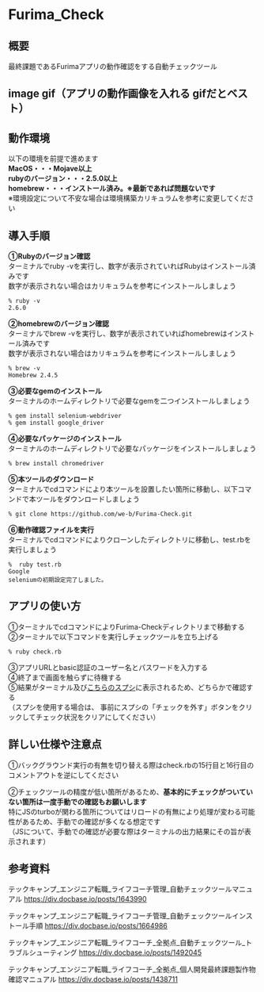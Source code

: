 # Furima_Check

## 概要
最終課題であるFurimaアプリの動作確認をする自動チェックツール

## image gif（アプリの動作画像を入れる gifだとベスト）

## 動作環境
以下の環境を前提で進めます  
**MacOS・・・Mojave以上**  
**rubyのバージョン・・・2.5.0以上**  
**homebrew・・・インストール済み。※最新であれば問題ないです**  
※環境設定について不安な場合は環境構築カリキュラムを参考に変更してください  

## 導入手順
**①Rubyのバージョン確認**  
ターミナルでruby -vを実行し、数字が表示されていればRubyはインストール済みです  
数字が表示されない場合はカリキュラムを参考にインストールしましょう  
```
% ruby -v
2.6.0
```

**②homebrewのバージョン確認**  
ターミナルでbrew -vを実行し、数字が表示されていればhomebrewはインストール済みです  
数字が表示されない場合はカリキュラムを参考にインストールしましょう  
```
% brew -v
Homebrew 2.4.5
```

**③必要なgemのインストール**  
ターミナルのホームディレクトリで必要なgemを二つインストールしましょう
```
% gem install selenium-webdriver
% gem install google_driver
```

**④必要なパッケージのインストール**  
ターミナルのホームディレクトリで必要なパッケージをインストールしましょう  
```
% brew install chromedriver
```

**⑤本ツールのダウンロード**  
ターミナルでcdコマンドにより本ツールを設置したい箇所に移動し、以下コマンドで本ツールをダウンロードしましょう  
```
% git clone https://github.com/we-b/Furima-Check.git
```

**⑥動作確認ファイルを実行**  
ターミナルでcdコマンドによりクローンしたディレクトリに移動し、test.rbを実行しましょう  
```
%  ruby test.rb
Google
seleniumの初期設定完了しました。
```

## アプリの使い方

①ターミナルでcdコマンドによりFurima-Checkディレクトリまで移動する  
②ターミナルで以下コマンドを実行しチェックツールを立ち上げる  

```
% ruby check.rb
```

③アプリURLとbasic認証のユーザー名とパスワードを入力する  
④終了まで画面を触らずに待機する  
⑤結果がターミナル及び[こちらのスプシ](https://docs.google.com/spreadsheets/d/1q_7tWEfvxIPglBNIkTIi2Uo_hIln5vd2ffIPc2f4crg/edit?usp=sharing)に表示されるため、どちらかで確認する  
（スプシを使用する場合は、 事前にスプシの「チェックを外す」ボタンをクリックしてチェック状況をクリアにしてください）  

## 詳しい仕様や注意点

①バックグラウンド実行の有無を切り替える際はcheck.rbの15行目と16行目のコメントアウトを逆にしてください  

②チェックツールの精度が低い箇所があるため、**基本的にチェックがついていない箇所は一度手動での確認もお願いします**  
特にJSのturboが関わる箇所についてはリロードの有無により処理が変わる可能性があるため、手動での確認が多くなる想定です  
（JSについて、手動での確認が必要な際はターミナルの出力結果にその旨が表示されます）  


## 参考資料
テックキャンプ_エンジニア転職_ライフコーチ管理_自動チェックツールマニュアル
https://div.docbase.io/posts/1643990

テックキャンプ_エンジニア転職_ライフコーチ管理_自動チェックツールインストール手順
https://div.docbase.io/posts/1664986

テックキャンプ_エンジニア転職_ライフコーチ_全拠点_自動チェックツール_トラブルシューティング
https://div.docbase.io/posts/1492045

テックキャンプ_エンジニア転職_ライフコーチ_全拠点_個人開発最終課題製作物確認マニュアル
https://div.docbase.io/posts/1438711
